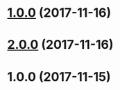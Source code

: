 <a name="1.0.0"></a>
# [1.0.0](https://github.com/digimuza/ngx-moz-layouter/compare/v2.0.0...v1.0.0) (2017-11-16)



<a name="2.0.0"></a>
# [2.0.0](https://github.com/digimuza/ngx-moz-layouter/compare/v1.0.0...v2.0.0) (2017-11-16)



<a name="1.0.0"></a>
# 1.0.0 (2017-11-15)



